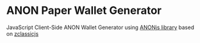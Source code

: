 # ANON Paper Wallet Generator

JavaScript Client-Side ANON Wallet Generator using [ANONjs library](https://github.com/anonymousbitcoin/anonjs) based on [zclassicjs](https://github.com/BTCP-community/zclassicjs)
